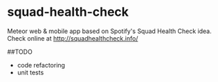 # squad-health-check
Meteor web &amp; mobile app based on Spotify's Squad Health Check idea.
Check online at http://squadhealthcheck.info/

##TODO
- code refactoring
- unit tests
